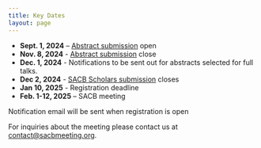 ```yaml
---
title: Key Dates
layout: page
---
```


- **Sept. 1, 2024** – [Abstract submission](https://forms.gle/UXhGmTXK7HDtKi9p9) open
- **Nov. 8, 2024** - [Abstract submission](https://forms.gle/UXhGmTXK7HDtKi9p9) close
- **Dec. 1, 2024** - Notifications to be sent out for abstracts selected for full talks.
- **Dec 2, 2024** - [SACB Scholars submission](https://forms.gle/MjJjLuBP6D2ZhBHG8) closes
- **Jan 10, 2025** - Registration deadline
- **Feb. 1-12, 2025** – SACB meeting

Notification email will be sent when registration is open


For inquiries about the meeting please contact us at [contact@sacbmeeting.org](mailto:contact@sacbmeeting.org).
